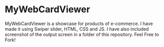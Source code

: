 # MyWebCardViewer
MyWebCardViewer is a showcase for products of e-commerce. I have made it using Swiper slider, HTML, CSS and JS. I have also included screenshot of the output screen in a folder of this repository. Feel Free to Fork!
